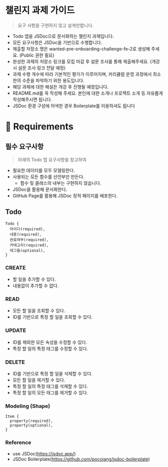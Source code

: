 # 챌린지 과제 가이드
> 요구 사항을 구현하지 않고 설계만합니다.
- Todo 앱을 JSDoc으로 문서화하는 챌린지 과제입니다.
- 모든 요구사항은 JSDoc을 기반으로 수행합니다.
- 제출할 저장소 명은 wanted-pre-onboarding-challenge-fe-2로 생성해 주세요. (Public 권한 필요)
- 완성한 과제의 저장소 링크를 모집 마감 후 설문 조사를 통해 제출해주세요. (개강 시 설문 조사 링크 전달 예정)
- 과제 수행 개수에 따라 기본적인 평가가 이루어지며, 커리큘럼 운영 과정에서 최소한의 수준을 파악하기 위한 용도입니다.
- 해당 과제에 대한 해설은 개강 후 진행될 예정입니다.
- README.md를 꼭 작성해 주세요. 본인에 대한 소개나 프로젝트 소개 등 자유롭게 작성해주시면 됩니다.
- JSDoc 환경 구성에 어색한 경우 Boilerplate를 이용하셔도 됩니다
# 📝 Requirements
## 필수 요구사항
> 아래의 Todo 앱 요구사항을 참고하여
- 필요한 데이터를 모두 모델링한다.
- 사용되는 모든 함수를 선언부만 만든다.
  - 함수 및 클래스의 내부는 구현하지 않습니다.
- JSDoc을 활용해 문서화한다.
- GitHub Page를 활용해 JSDoc 정적 페이지를 배포한다.
## Todo
```
Todo {
  아이디(required),
  내용(required),
  완료여부(required),
  카테고리(required),
  태그들(optional),
}
```
### CREATE
- 할 일을 추가할 수 있다.
- 내용없이 추가할 수 없다.
### READ
- 모든 할 일을 조회할 수 있다.
- ID를 기반으로 특정 할 일을 조회할 수 있다.
### UPDATE
- ID를 제외한 모든 속성을 수정할 수 있다.
- 특정 할 일의 특정 태그를 수정할 수 있다.
### DELETE
- ID를 기반으로 특정 할 일을 삭제할 수 있다.
- 모든 할 일을 제거할 수 있다.
- 특정 할 일의 특정 태그를 삭제할 수 있다.
- 특정 할 일의 모든 태그를 제거할 수 있다.
### Modeling (Shape)
```
Item {
  property(required),
  property(optional),
}
```
### Reference
- use JSDoc(https://jsdoc.app/)
- JSDoc Boilerplate(https://github.com/pocojang/jsdoc-boilerplate)
